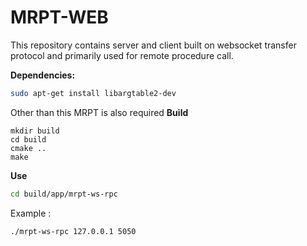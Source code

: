 # MRPT-WEB

This repository contains server and client built on websocket transfer protocol and primarily used for remote procedure call.

<b>Dependencies:</b>
```bash
sudo apt-get install libargtable2-dev
```
Other than this MRPT is also required 
<b>Build</b>
```build
mkdir build
cd build
cmake ..
make
```

<b>Use</b>
```bash
cd build/app/mrpt-ws-rpc
```
Example : 
```bash
./mrpt-ws-rpc 127.0.0.1 5050
```